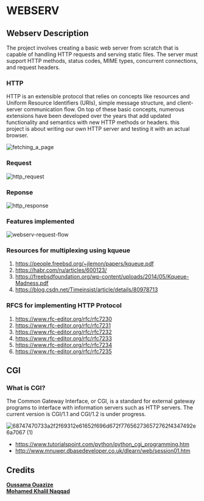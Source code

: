 # WEBSERV
## Webserv Description

The project involves creating a basic web server from scratch that is capable of handling HTTP requests and serving static files.
The server must support HTTP methods, status codes, MIME types, concurrent connections, and request headers.

### HTTP
HTTP is an extensible protocol that relies on concepts like resources and Uniform Resource Identifiers (URIs), simple message structure, and client-server communication flow. On top of these basic concepts, numerous extensions have been developed over the years that add updated functionality and semantics with new HTTP methods or headers.
this project is about writing our own HTTP server and testing it with an actual browser.

![fetching_a_page](https://github.com/dridslash/Web_server/assets/63309639/8d58575c-1dab-40c2-89af-da2cf3533fde)

### **Request**
![http_request](https://github.com/dridslash/Web_server/assets/63309639/99457f22-2192-456e-b902-6f435c2d8f75)

### **Reponse**
![http_response](https://github.com/dridslash/Web_server/assets/63309639/681b0dfb-8382-4467-b144-ae1a82403e5a)



### Features implemented
![webserv-request-flow](https://github.com/dridslash/Web_server/assets/63309639/3f01aa80-6d71-4150-8d6b-7bdc56d375c9)


### Resources for multiplexing using kqueue
  1. https://people.freebsd.org/~jlemon/papers/kqueue.pdf
  2. https://habr.com/ru/articles/600123/
  3. https://freebsdfoundation.org/wp-content/uploads/2014/05/Kqueue-Madness.pdf
  4. https://blog.csdn.net/Timeinsist/article/details/80978713

### RFCS for implementing HTTP Protocol
  1. https://www.rfc-editor.org/rfc/rfc7230
  2. https://www.rfc-editor.org/rfc/rfc7231
  3. https://www.rfc-editor.org/rfc/rfc7232
  4. https://www.rfc-editor.org/rfc/rfc7233
  5. https://www.rfc-editor.org/rfc/rfc7234
  6. https://www.rfc-editor.org/rfc/rfc7235

## CGI
  ### What is CGI?
  The Common Gateway Interface, or CGI, is a standard for external gateway programs to interface with information servers such as HTTP servers.
  The current version is CGI/1.1 and CGI/1.2 is under progress.
  
![68747470733a2f2f69312e61652f696d672f776562736572762f4347492e6a7067 (1)](https://github.com/dridslash/Web_server/assets/63309639/45c41fa1-99c8-4bd8-823b-abba1565bf51)

- https://www.tutorialspoint.com/python/python_cgi_programming.htm
- http://www.mnuwer.dbasedeveloper.co.uk/dlearn/web/session01.htm


## Credits
<a href="https://github.com/oouazize" target="blank">**Oussama Ouazize**</a><br>
<a href="https://github.com/dridslash" target="blank">**Mohamed Khalil Naqqad**</a>
